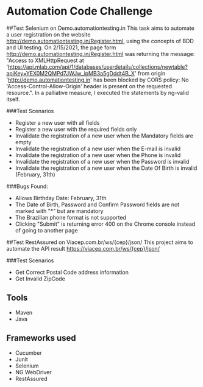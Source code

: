 # Automation Code Challenge 

##Test Selenium on Demo.automationtesting.in
This task aims to automate a user registration on the website http://demo.automationtesting.in/Register.html, using the concepts of BDD and UI testing. On 2/15/2021, the page form http://demo.automationtesting.in/Register.html was returning the message: 
"Access to XMLHttpRequest at 'https://api.mlab.com/api/1/databases/userdetails/collections/newtable?apiKey=YEX0M2QMPd7JWJw_ipMB3a5gDddt4B_X' from origin 'http://demo.automationtesting.in' has been blocked by CORS policy: No 'Access-Control-Allow-Origin' header is present on the requested resource.".
In a palliative measure, I executed the statements by ng-valid itself.

###Test Scenarios
* Register a new user with all fields
* Register a new user with the required fields only
* Invalidate the registration of a new user when the Mandatory fields are empty
* Invalidate the registration of a new user when the E-mail is invalid
* Invalidate the registration of a new user when the Phone is invalid
* Invalidate the registration of a new user when the Password is invalid
* Invalidate the registration of a new user when the Date Of Birth is invalid (February, 31th)

###Bugs Found:
- Allows Birthday Date: February, 31th
- The Date of Birth, Password and Confirm Password fields are not marked with "*" but are mandatory
- The Brazilian phone format is not supported
- Clicking "Submit" is returning error 400 on the Chrome console instead of going to another page

##Test RestAssured on Viacep.com.br/ws/{cep}/json/
This project aims to automate the API result https://viacep.com.br/ws/{cep}/json/

###Test Scenarios
* Get Correct Postal Code address information
* Get Invalid ZipCode

## Tools
* Maven
* Java

## Frameworks used
* Cucumber
* Junit
* Selenium
* NG WebDriver
* RestAssured
